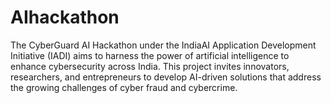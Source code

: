 # AIhackathon
The CyberGuard AI Hackathon under the IndiaAI Application Development Initiative (IADI) aims to harness the power of artificial intelligence to enhance cybersecurity across India. This project invites innovators, researchers, and entrepreneurs to develop AI-driven solutions that address the growing challenges of cyber fraud and cybercrime. 
